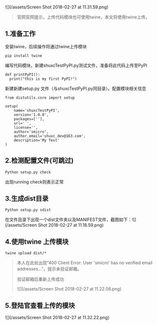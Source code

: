 ![](/assets/Screen Shot 2018-02-27 at 11.31.59.png)

> 官网官网提示，上传代码模块也可使用twine，本文将使用twine上传。

## 1.准备工作

安装twine，后续操作将通过twine上传模块

```
pip install twine
```

编写代码模块，新建shuxcTestPyPI.py测试文件，准备将此代码上传至PyPI

```
def printPyPI():
  print("this is my first PyPI!")
```

新建新建setup.py 文件（与shuxcTestPyPI.py同目录）。配置模块相关信息

```
from distutils.core import setup

setup(
    name='shuxcTestPyPI',
    version='1.0.0',
    packages=[''],
    url=' ',
    license='',
    author='smicro',
    author_email='shuxc_dev@163.com',
    description='My Test'
)
```

## 2.检测配置文件\(可跳过\)

```
Python setup.py check
```

出现running check则表示正常

## 3.生成dist目录

```
Python setup.py sdist
```

在文件目录下出现一个dist文件夹以及MANIFEST文件，截图如下：![](/assets/Screen Shot 2018-02-27 at 11.18.59.png)

## 4.使用twine 上传模块

```
twine upload dist/*
```

> 本人在此处出现“400 Client Error: User 'smicro' has no verified email addresses...”，提示未验证邮箱。
>
> 验证邮箱后重新上传成功
>
> ![](/assets/Screen Shot 2018-02-27 at 11.22.06.png)

## 5.登陆官查看上传的模块

![](/assets/Screen Shot 2018-02-27 at 11.32.22.png)

